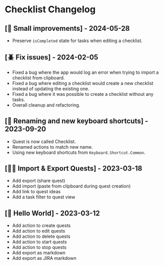 # Checklist Changelog

## [🦧 Small improvements] - 2024-05-28

- Preserve `isCompleted` state for tasks when editing a checklist.

## [🪲 Fix issues] - 2024-02-05

- Fixed a bug where the app would log an error when trying to import a checklist from clipboard.
- Fixed a bug where editing a checklist would create a new checklist instead of updating the existing one.
- Fixed a bug where it was possible to create a checklist without any tasks.
- Overall cleanup and refactoring.

## [🪿 Renaming and new keyboard shortcuts] - 2023-09-20

- Quest is now called Checklist.
- Renamed actions to match new name.
- Using new keyboard shortcuts from `Keyboard.Shortcut.Common`.

## [🤲🏻 Import & Export Quests] - 2023-03-18

- Add export (share quest)
- Add import (paste from clipboard during quest creation)
- Add link to quest ideas
- Add a task filter to quest view

## [🐣 Hello World] - 2023-03-12

- Add action to create quests
- Add action to edit quests
- Add action to delete quests
- Add action to start quests
- Add action to stop quests
- Add export as markdown
- Add export as JIRA markdown
